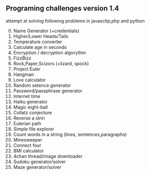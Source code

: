## Programing challenges version 1.4
attempt at solving following problems in javasctip,php and python

0. Name Generator (+credentials)
1. Higher/Lower Heads/Tails
2. Temperature converter
3. Calculate age in seconds
4. Encryption / decryption algorythm
5. FizzBizz
6. Rock,Paper,Scizors (+lizard, spock)
7. Project Euler
8. Hangman
9. Love calculator
10. Random setence generator
11. Password/passphrase generator
12. Internet time
13. Haiku generator
14. Magic eight-ball
15. Collatz conjecture
16. Reverse a strin
17. Eulerian path
18. Simple file explorer
19. Count words in a string (lines, sentences,paragraphs)
20. Minesweeper
21. Connect four
22. BMI calculator
23. 4chan thread/image downloader
24. Sudoku generator/solver
25. Maze generator/solver
